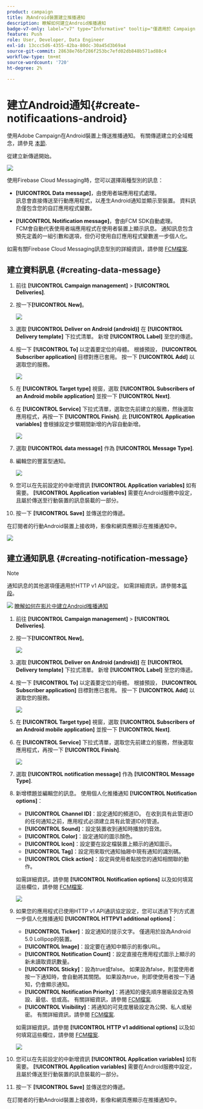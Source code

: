 ```yaml
---
product: campaign
title: 為Android裝置建立推播通知
description: 瞭解如何建立Android推播通知
badge-v7-only: label="v7" type="Informative" tooltip="僅適用於 Campaign Classic v7"
feature: Push
role: User, Developer, Data Engineer
exl-id: 13ccc5d6-4355-42ba-80dc-30a45d3b69a4
source-git-commit: 28638e76bf286f253bc7efd02db848b571ad88c4
workflow-type: tm+mt
source-wordcount: '720'
ht-degree: 2%

---
```


# 建立Android通知{#create-notificaations-android}

使用Adobe Campaign在Android裝置上傳送推播通知。 有關傳遞建立的全域概念，請參見 [本節](steps-about-delivery-creation-steps.md).

從建立新傳遞開始。

![](assets/nmac_delivery_1.png)

使用Firebase Cloud Messaging時，您可以選擇兩種型別的訊息：

* **[!UICONTROL Data message]**，由使用者端應用程式處理。
  <br>訊息會直接傳送至行動應用程式，以產生Android通知並顯示至裝置。 資料訊息僅包含您的自訂應用程式變數。

* **[!UICONTROL Notification message]**，會由FCM SDK自動處理。
  <br> FCM會自動代表使用者端應用程式在使用者裝置上顯示訊息。 通知訊息包含預先定義的一組引數和選項，但仍可使用自訂應用程式變數進一步個人化。

如需有關Firebase Cloud Messaging訊息型別的詳細資訊，請參閱 [FCM檔案](https://firebase.google.com/docs/cloud-messaging/concept-options#notifications_and_data_messages).

## 建立資料訊息 {#creating-data-message}

1. 前往 **[!UICONTROL Campaign management]** > **[!UICONTROL Deliveries]**.

1. 按一下&#x200B;**[!UICONTROL New]**。

   ![](assets/nmac_android_3.png)

1. 選取 **[!UICONTROL Deliver on Android (android)]** 在 **[!UICONTROL Delivery template]** 下拉式清單。 新增 **[!UICONTROL Label]** 至您的傳遞。

1. 按一下 **[!UICONTROL To]** 以定義要定位的母體。 根據預設， **[!UICONTROL Subscriber application]** 目標對應已套用。 按一下 **[!UICONTROL Add]** 以選取您的服務。

   ![](assets/nmac_android_7.png)

1. 在 **[!UICONTROL Target type]** 視窗，選取 **[!UICONTROL Subscribers of an Android mobile application]** 並按一下 **[!UICONTROL Next]**.

1. 在 **[!UICONTROL Service]** 下拉式清單，選取您先前建立的服務，然後選取應用程式，再按一下 **[!UICONTROL Finish]**.
此 **[!UICONTROL Application variables]** 會根據設定步驟期間新增的內容自動新增。

   ![](assets/nmac_android_6.png)

1. 選取 **[!UICONTROL data message]** 作為 **[!UICONTROL Message Type]**.

1. 編輯您的豐富型通知。

   ![](assets/nmac_android_5.png)

1. 您可以在先前設定的中新增資訊 **[!UICONTROL Application variables]** 如有需要。 **[!UICONTROL Application variables]** 需要在Android服務中設定，且屬於傳送至行動裝置的訊息裝載的一部分。

1. 按一下 **[!UICONTROL Save]** 並傳送您的傳遞。

在訂閱者的行動Android裝置上接收時，影像和網頁應顯示在推播通知中。

![](assets/nmac_android_4.png)

## 建立通知訊息 {#creating-notification-message}

>[!NOTE]
>
>通知訊息的其他選項僅適用於HTTP v1 API設定。 如需詳細資訊，請參閱本[區段](configuring-the-mobile-application-android.md#android-service-httpv1)。

![](assets/do-not-localize/how-to-video.png) [瞭解如何在影片中建立Android推播通知](https://experienceleague.adobe.com/docs/campaign-classic-learn/getting-started-with-push-notifications-for-android/configuring-and-sending-push-notifications.html#additional-resources)

1. 前往 **[!UICONTROL Campaign management]** > **[!UICONTROL Deliveries]**.

1. 按一下&#x200B;**[!UICONTROL New]**。

   ![](assets/nmac_android_3.png)

1. 選取 **[!UICONTROL Deliver on Android (android)]** 在 **[!UICONTROL Delivery template]** 下拉式清單。 新增 **[!UICONTROL Label]** 至您的傳遞。

1. 按一下 **[!UICONTROL To]** 以定義要定位的母體。 根據預設， **[!UICONTROL Subscriber application]** 目標對應已套用。 按一下 **[!UICONTROL Add]** 以選取您的服務。

   ![](assets/nmac_android_7.png)

1. 在 **[!UICONTROL Target type]** 視窗，選取 **[!UICONTROL Subscribers of an Android mobile application]** 並按一下 **[!UICONTROL Next]**.

1. 在 **[!UICONTROL Service]** 下拉式清單，選取您先前建立的服務，然後選取應用程式，再按一下 **[!UICONTROL Finish]**.

   ![](assets/nmac_android_6.png)

1. 選取 **[!UICONTROL notification message]** 作為 **[!UICONTROL Message Type]**.

1. 新增標題並編輯您的訊息。 使用個人化推播通知 **[!UICONTROL Notification options]**：

   * **[!UICONTROL Channel ID]**：設定通知的頻道ID。 在收到具有此管道ID的任何通知之前，應用程式必須建立具有此管道ID的管道。
   * **[!UICONTROL Sound]**：設定裝置收到通知時播放的音效。
   * **[!UICONTROL Color]**：設定通知的圖示顏色。
   * **[!UICONTROL Icon]**：設定要在設定檔裝置上顯示的通知圖示。
   * **[!UICONTROL Tag]**：設定用來取代通知抽屜中現有通知的識別碼。
   * **[!UICONTROL Click action]**：設定與使用者點按您的通知相關聯的動作。

   如需詳細資訊，請參閱 **[!UICONTROL Notification options]** 以及如何填寫這些欄位，請參閱 [FCM檔案](https://firebase.google.com/docs/reference/fcm/rest/v1/projects.messages#androidnotification).

   ![](assets/nmac_android_8.png)

1. 如果您的應用程式已使用HTTP v1 API通訊協定設定，您可以透過下列方式進一步個人化推播通知 **[!UICONTROL HTTPV1 additional options]**：

   * **[!UICONTROL Ticker]**：設定通知的提示文字。 僅適用於設為Android 5.0 Lollipop的裝置。
   * **[!UICONTROL Image]**：設定要在通知中顯示的影像URL。
   * **[!UICONTROL Notification Count]**：設定直接在應用程式圖示上顯示的新未讀取資訊數量。
   * **[!UICONTROL Sticky]**：設為true或false。 如果設為false，則當使用者按一下通知時，會自動將其關閉。 如果設為true，則即使使用者按一下通知，仍會顯示通知。
   * **[!UICONTROL Notification Priority]**：將通知的優先順序層級設定為預設、最低、低或高。 有關詳細資訊，請參閱 [FCM檔案](https://firebase.google.com/docs/reference/fcm/rest/v1/projects.messages#NotificationPriority).
   * **[!UICONTROL Visibility]**：將通知的可見度層級設定為公開、私人或秘密。 有關詳細資訊，請參閱 [FCM檔案](https://firebase.google.com/docs/reference/fcm/rest/v1/projects.messages#visibility).

   如需詳細資訊，請參閱 **[!UICONTROL HTTP v1 additional options]** 以及如何填寫這些欄位，請參閱 [FCM檔案](https://firebase.google.com/docs/reference/fcm/rest/v1/projects.messages#androidnotification).

   ![](assets/nmac_android_9.png)

1. 您可以在先前設定的中新增資訊 **[!UICONTROL Application variables]** 如有需要。 **[!UICONTROL Application variables]** 需要在Android服務中設定，且屬於傳送至行動裝置的訊息裝載的一部分。

1. 按一下 **[!UICONTROL Save]** 並傳送您的傳遞。

在訂閱者的行動Android裝置上接收時，影像和網頁應顯示在推播通知中。
